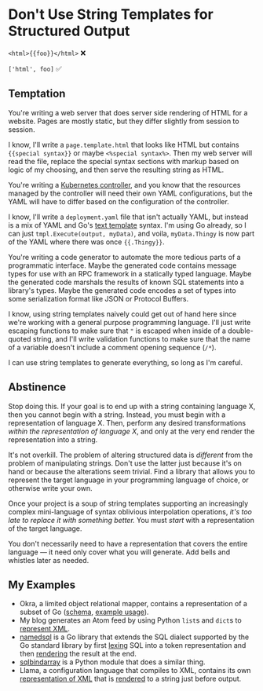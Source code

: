 Don't Use String Templates for Structured Output
================================================
`<html>{{foo}}</html>` ❌

`['html', foo]` ✅

Temptation
----------
You're writing a web server that does server side rendering of HTML for a
website. Pages are mostly static, but they differ slightly from session to
session.

I know, I'll write a `page.template.html` that looks like HTML but contains
`{{special syntax}}` or maybe `<%special syntax%>`. Then my web server will
read the file, replace the special syntax sections with markup based on logic
of my choosing, and then serve the resulting string as HTML.

You're writing a [Kubernetes controller][1], and you know that the resources
managed by the controller will need their own YAML configurations, but the YAML
will have to differ based on the configuration of the controller.

I know, I'll write a `deployment.yaml` file that isn't actually YAML, but
instead is a mix of YAML and Go's [text template][2] syntax. I'm using Go
already, so I can just `tmpl.Execute(output, myData)`, and voila,
`myData.Thingy` is now part of the YAML where there was once `{{.Thingy}}`.

You're writing a code generator to automate the more tedious parts of a
programmatic interface.  Maybe the generated code contains message types for
use with an RPC framework in a statically typed language.  Maybe the generated
code marshals the results of known SQL statements into a library's types. Maybe
the generated code encodes a set of types into some serialization format like
JSON or Protocol Buffers.

I know, using string templates naively could get out of hand here since we're
working with a general purpose programming language. I'll just write escaping
functions to make sure that `"` is escaped when inside of a double-quoted
string, and I'll write validation functions to make sure that the name of a
variable doesn't include a comment opening sequence (`/*`).

I can use string templates to generate everything, so long as I'm careful.

Abstinence
----------
Stop doing this. If your goal is to end up with a string containing language X,
then you cannot begin with a string.  Instead, you must begin with a
representation of language X. Then, perform any desired transformations _within
the representation of language X_, and only at the very end render the
representation into a string.

It's not overkill. The problem of altering structured data is _different_ from
the problem of manipulating strings.  Don't use the latter just because it's on
hand or because the alterations seem trivial.  Find a library that allows you
to represent the target language in your programming language of choice, or
otherwise write your own.

Once your project is a soup of string templates supporting an increasingly
complex mini-language of syntax oblivious interpolation operations, _it's too
late to replace it with something better._  You must _start_ with a
representation of the target language.

You don't necessarily need to have a representation that covers the entire
language — it need only cover what you will generate.  Add bells and whistles
later as needed.

My Examples
-----------
- Okra, a limited object relational mapper, contains a representation of a
  subset of Go ([schema][3], [example usage][4]).
- My blog generates an Atom feed by using Python `list`s and `dict`s to
  [represent XML][5].
- [namedsql][11] is a Go library that extends the SQL dialect supported by the
  Go standard library by first [lexing][6] SQL into a token representation and
  then [rendering][7] the result at the end.
- [sqlbindarray][8] is a Python module that does a similar thing.
- Llama, a configuration language that compiles to XML, contains its own
  [representation of XML][9] that is [rendered][10] to a string just before
  output.


[1]: https://kubernetes.io/docs/concepts/architecture/controller/
[2]: https://pkg.go.dev/text/template
[3]: https://github.com/dgoffredo/okra/blob/master/crud-languages/go/ast.tisch.js
[4]: https://github.com/dgoffredo/okra/blob/fdf25d1f34c3f761425b6c257578d312fbf7b0ca/crud-languages/go/generate.js#L629-L642
[5]: https://github.com/dgoffredo/dgoffredo.github.io/blob/master/bin/sxml.py
[6]: https://github.com/dgoffredo/namedsql/blob/master/namedsql/lexer.go
[7]: https://github.com/dgoffredo/namedsql/blob/9dae02f56e0fbf724dc53e545a34b8ea30265e6b/namedsql/lexer.go#L165-L174
[8]: https://github.com/dgoffredo/sqlbindarray
[9]: https://github.com/dgoffredo/llama/blob/master/llama/xml.js
[10]: https://github.com/dgoffredo/llama/blob/cc92b1618cbe1aa74336671606d7a03e1b2e6099/llama/xml.js#L214-L234
[11]: https://github.com/dgoffredo/namedsql

